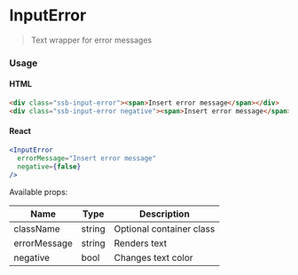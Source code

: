 InputError
========

> Text wrapper for error messages

### Usage

#### HTML

```html
<div class="ssb-input-error"><span>Insert error message</span></div>
<div class="ssb-input-error negative"><span>Insert error message</span></div>
```

#### React

```jsx harmony
<InputError
  errorMessage="Insert error message"
  negative={false}
/>
```

Available props:

| Name       | Type           | Description  |
| ---------- | ------------- | ----- |
| className   | string | Optional container class|
| errorMessage | string | Renders text |
| negative | bool | Changes text color |
